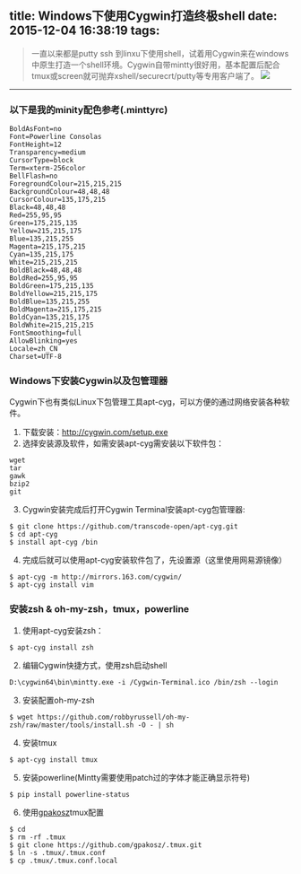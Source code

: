 title: Windows下使用Cygwin打造终极shell
date: 2015-12-04 16:38:19
tags:
---
>一直以来都是putty ssh 到linxu下使用shell，试着用Cygwin来在windows中原生打造一个shell环境。Cygwin自带mintty很好用，基本配置后配合tmux或screen就可抛弃xshell/securecrt/putty等专用客户端了。
![](/images/zsh.png)
***
### 以下是我的minity配色参考(.minttyrc)
```
BoldAsFont=no
Font=Powerline Consolas
FontHeight=12
Transparency=medium
CursorType=block
Term=xterm-256color
BellFlash=no
ForegroundColour=215,215,215
BackgroundColour=48,48,48
CursorColour=135,175,215
Black=48,48,48
Red=255,95,95
Green=175,215,135
Yellow=215,215,175
Blue=135,215,255
Magenta=215,175,215
Cyan=135,215,175
White=215,215,215
BoldBlack=48,48,48
BoldRed=255,95,95
BoldGreen=175,215,135
BoldYellow=215,215,175
BoldBlue=135,215,255
BoldMagenta=215,175,215
BoldCyan=135,215,175
BoldWhite=215,215,215
FontSmoothing=full
AllowBlinking=yes
Locale=zh_CN
Charset=UTF-8
```

### Windows下安装Cygwin以及包管理器
Cygwin下也有类似Linux下包管理工具apt-cyg，可以方便的通过网络安装各种软件。
1. 下载安装：http://cygwin.com/setup.exe
2. 选择安装源及软件，如需安装apt-cyg需安装以下软件包：
```
wget
tar
gawk
bzip2
git
```
3. Cygwin安装完成后打开Cygwin Terminal安装apt-cyg包管理器:
```
$ git clone https://github.com/transcode-open/apt-cyg.git
$ cd apt-cyg
$ install apt-cyg /bin
```
4. 完成后就可以使用apt-cyg安装软件包了，先设置源（这里使用网易源镜像）
```
$ apt-cyg -m http://mirrors.163.com/cygwin/
$ apt-cyg install vim
```

### 安装zsh & oh-my-zsh，tmux，powerline
1. 使用apt-cyg安装zsh：
```
$ apt-cyg install zsh
```
2. 编辑Cygwin快捷方式，使用zsh启动shell
```
D:\cygwin64\bin\mintty.exe -i /Cygwin-Terminal.ico /bin/zsh --login
```
3. 安装配置oh-my-zsh
```
$ wget https://github.com/robbyrussell/oh-my-zsh/raw/master/tools/install.sh -O - | sh
```
4. 安装tmux
```
$ apt-cyg install tmux
```
5. 安装powerline(Mintty需要使用patch过的字体才能正确显示符号)
```
$ pip install powerline-status
```
6. 使用[gpakosz](https://github.com/gpakosz/.tmux)tmux配置
```
$ cd
$ rm -rf .tmux
$ git clone https://github.com/gpakosz/.tmux.git
$ ln -s .tmux/.tmux.conf
$ cp .tmux/.tmux.conf.local 
```
